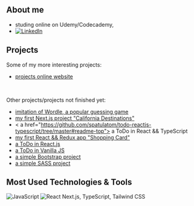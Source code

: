 ## About me
- studing online on Udemy/Codecademy, 
- [![LinkedIn][linkedin-shield]][linkedin-url]



## Projects
Some of my more interesting projects: 
- <a href="https://spatulatom.github.io/projects-online/"   target="_blank"> projects online website</a>
<br/>

Other projects/projects not finished yet:
- <a href="https://github.com/spatulatom/nextjs-wordle-new-york-times-game#readme" target="_blank"> imitation of Wordle, a popular guessing game </a>
- <a href="https://github.com/spatulatom/react-next-california-destinations#readme"> my first Next.js project "California Destinations"</a>
- < a href="https://github.com/spatulatom/todo-reactjs-typescript/tree/master#readme-top"> a ToDo in React && TypeScript </a>
- <a href ="https://github.com/spatulatom/shopping-card-reactjs#readme"> my first React && Redux app "Shopping Card"</a>
- <a href="https://github.com/spatulatom/todo-reactjs#readme"> a ToDo in React.js  </a>
- <a href="https://github.com/spatulatom/todo-vanillajs#readme"> a ToDo in Vanilla JS</a>
- <a href="https://github.com/spatulatom/bootstrap-demo-website#readme-top"> a simple Bootstrap project </a>
- <a href="https://github.com/spatulatom/sass-project#readme-top"> a simple SASS project</a>
   


## Most Used Technologies & Tools
![JavaScript](https://img.shields.io/badge/-JavaScript-black?style=flat-square&logo=javascript)
![React](https://img.shields.io/badge/-React-black?style=flat-square&logo=react)
Next.js, TypeScript, Tailwind CSS


<!-- MARKDOWN LINKS & IMAGES -->

[linkedin-shield]: https://img.shields.io/badge/-LinkedIn-black.svg?style=for-the-badge&logo=linkedin&colorB=555
[linkedin-url]: https://www.linkedin.com/in/tomasz-s-069249244/
